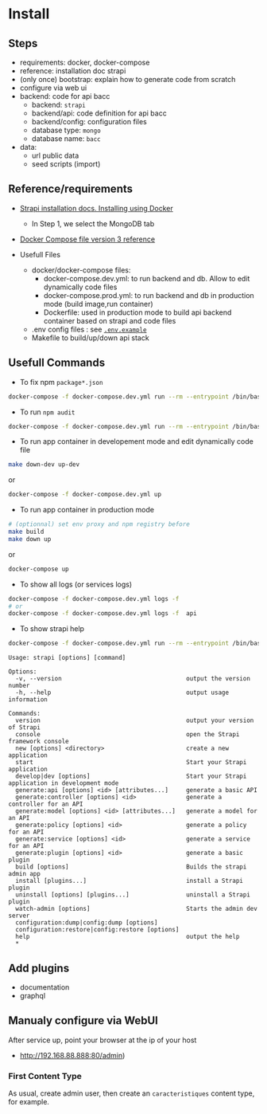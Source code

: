 # Install

## Steps
* requirements: docker, docker-compose
* reference: installation doc strapi
* (only once) bootstrap: explain how to generate code from scratch
* configure via web ui
* backend: code for api bacc
  * backend: `strapi`
  * backend/api: code definition for api bacc
  * backend/config: configuration files
  * database type: `mongo`
  * database name: `bacc`
* data:
  * url public data
  * seed scripts (import)

## Reference/requirements
- [Strapi installation docs. Installing using Docker](https://strapi.io/documentation/v3.x/installation/docker.html)
  - In Step 1, we select the MongoDB tab
- [Docker Compose file version 3 reference](https://docs.docker.com/compose/compose-file/)

- Usefull Files
  - docker/docker-compose files:
    - docker-compose.dev.yml: to run backend and db. Allow to edit dynamically code files
    - docker-compose.prod.yml: to run backend and db in production mode (build image,run container)
    - Dockerfile: used in production mode to build api backend container based on strapi and code files
  - .env config files : see [`.env.example`](.env.example)
  - Makefile to build/up/down api stack

## Usefull Commands

* To fix npm `package*.json`
```bash
docker-compose -f docker-compose.dev.yml run --rm --entrypoint /bin/bash api -c "npm install"
```

* To run `npm audit`
```bash
docker-compose -f docker-compose.dev.yml run --rm --entrypoint /bin/bash api -c "npm audit"
```

* To run app container in developement mode and edit dynamically code file
```bash
make down-dev up-dev
```
or
```bash
docker-compose -f docker-compose.dev.yml up
```

* To run app container in production mode

```bash
# (optionnal) set env proxy and npm registry before
make build
make down up
```
or
```bash
docker-compose up
```

* To show all logs (or services logs)
```bash
docker-compose -f docker-compose.dev.yml logs -f 
# or
docker-compose -f docker-compose.dev.yml logs -f  api
```

* To show strapi help
```bash
docker-compose -f docker-compose.dev.yml run --rm --entrypoint /bin/bash api -c "strapi --help"
```
```
Usage: strapi [options] [command]

Options:
  -v, --version                                   output the version number
  -h, --help                                      output usage information

Commands:
  version                                         output your version of Strapi
  console                                         open the Strapi framework console
  new [options] <directory>                       create a new application
  start                                           Start your Strapi application
  develop|dev [options]                           Start your Strapi application in development mode
  generate:api [options] <id> [attributes...]     generate a basic API
  generate:controller [options] <id>              generate a controller for an API
  generate:model [options] <id> [attributes...]   generate a model for an API
  generate:policy [options] <id>                  generate a policy for an API
  generate:service [options] <id>                 generate a service for an API
  generate:plugin [options] <id>                  generate a basic plugin
  build [options]                                 Builds the strapi admin app
  install [plugins...]                            install a Strapi plugin
  uninstall [options] [plugins...]                uninstall a Strapi plugin
  watch-admin [options]                           Starts the admin dev server
  configuration:dump|config:dump [options]
  configuration:restore|config:restore [options]
  help                                            output the help
  *

```


## Add plugins
* documentation
* graphql

## Manualy configure via WebUI
After service up, point your browser at the ip of your host

- http://192.168.88.888:80/admin)

### First Content Type

As usual, create admin user, then create an `caracteristiques` content type, for example.

### 

